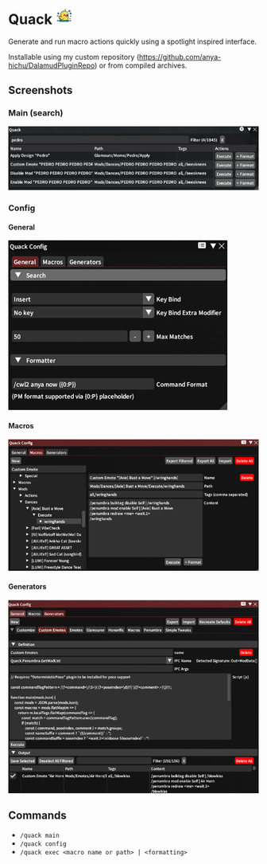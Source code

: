 
# Quack <img src="https://github.com/anya-hichu/Quack/raw/master/images/icon.png" height="35"/>

Generate and run macro actions quickly using a spotlight inspired interface.

Installable using my custom repository (https://github.com/anya-hichu/DalamudPluginRepo) or from compiled archives.

## Screenshots

### Main (search)
![main](images/image1.png)

### Config
#### General
![general config](images/image2.png)

#### Macros
![macros config](images/image3.png)

#### Generators
![generators config](images/image4.png)

## Commands

- `/quack main`
- `/quack config`
- `/quack exec <macro name or path> | <formatting>`

